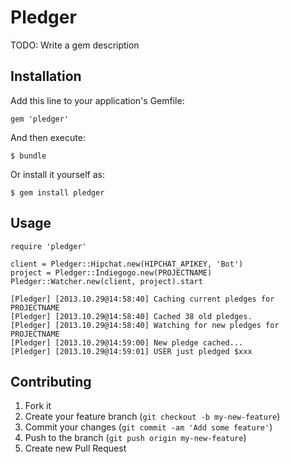 # Pledger

TODO: Write a gem description

## Installation

Add this line to your application's Gemfile:

    gem 'pledger'

And then execute:

    $ bundle

Or install it yourself as:

    $ gem install pledger

## Usage

```
require 'pledger'

client = Pledger::Hipchat.new(HIPCHAT_APIKEY, 'Bot')
project = Pledger::Indiegogo.new(PROJECTNAME)
Pledger::Watcher.new(client, project).start

[Pledger] [2013.10.29@14:58:40] Caching current pledges for PROJECTNAME
[Pledger] [2013.10.29@14:58:40] Cached 38 old pledges.
[Pledger] [2013.10.29@14:58:40] Watching for new pledges for PROJECTNAME
[Pledger] [2013.10.29@14:59:00] New pledge cached...
[Pledger] [2013.10.29@14:59:01] USER just pledged $xxx
```

## Contributing

1. Fork it
2. Create your feature branch (`git checkout -b my-new-feature`)
3. Commit your changes (`git commit -am 'Add some feature'`)
4. Push to the branch (`git push origin my-new-feature`)
5. Create new Pull Request
